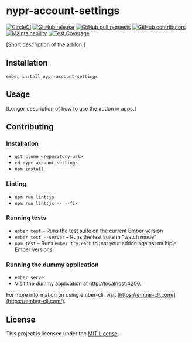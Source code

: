 # nypr-account-settings
[![CircleCI](https://img.shields.io/circleci/project/github/nypublicradio/nypr-account-settings.svg?style=flat-square-blue)](https://circleci.com/gh/nypublicradio/nypr-account-settings) [![GitHub release](https://img.shields.io/github/release/nypublicradio/nypr-account-settings.svg?style=flat-square)](https://github.com/nypublicradio/nypr-account-settings/releases/latest) [![GitHub pull requests](https://img.shields.io/github/issues-pr/nypublicradio/nypr-account-settings.svg?style=flat-square)](https://github.com/nypublicradio/nypr-account-settings/pulls) [![GitHub contributors](https://img.shields.io/github/contributors/nypublicradio/nypr-account-settings.svg?style=flat-square)](https://github.com/nypublicradio/nypr-account-settings/graphs/contributors)
[![Maintainability](https://api.codeclimate.com/v1/badges/9df703e9a2f30c83f382/maintainability)](https://codeclimate.com/github/nypublicradio/nypr-account-settings/maintainability)
[![Test Coverage](https://api.codeclimate.com/v1/badges/9df703e9a2f30c83f382/test_coverage)](https://codeclimate.com/github/nypublicradio/nypr-account-settings/test_coverage)

[Short description of the addon.]

Installation
------------------------------------------------------------------------------

```
ember install nypr-account-settings
```


Usage
------------------------------------------------------------------------------

[Longer description of how to use the addon in apps.]


Contributing
------------------------------------------------------------------------------

### Installation

* `git clone <repository-url>`
* `cd nypr-account-settings`
* `npm install`

### Linting

* `npm run lint:js`
* `npm run lint:js -- --fix`

### Running tests

* `ember test` – Runs the test suite on the current Ember version
* `ember test --server` – Runs the test suite in "watch mode"
* `npm test` – Runs `ember try:each` to test your addon against multiple Ember versions

### Running the dummy application

* `ember serve`
* Visit the dummy application at [http://localhost:4200](http://localhost:4200).

For more information on using ember-cli, visit [https://ember-cli.com/](https://ember-cli.com/).

License
------------------------------------------------------------------------------

This project is licensed under the [MIT License](LICENSE.md).
